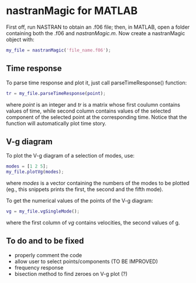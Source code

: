 # nastranMagic for MATLAB

First off, run NASTRAN to obtain an .f06 file; then, in MATLAB, open a folder containing both the .f06 and _nastranMagic.m_. Now create a nastranMagic object with:

``` MATLAB
my_file = nastranMagic('file_name.f06');
```



## Time response

To parse time response and plot it, just call parseTimeResponse() function:

``` MATLAB
tr = my_file.parseTimeResponse(point);
```

where _point_ is an integer and _tr_ is a matrix whose first coulumn contains values of time, while second column contains values of the selected component of the selected point at the corresponding time. Notice that the function will automatically plot time story.



## V-g diagram

To plot the V-g diagram of a selection of modes, use:

``` MATLAB
modes = [1 2 5];
my_file.plotVg(modes);
```

where _modes_ is a vector containing the numbers of the modes to be plotted (eg., this snippets prints the first, the second and the fifth mode).

To get the numerical values of the points of the V-g diagram:

``` MATLAB
vg = my_file.vgSingleMode();
```
where the first column of _vg_ contains velocities, the second values of g.



## To do and to be fixed
- properly comment the code
- allow user to select points/components (TO BE IMPROVED)
- frequency response
- bisection method to find zeroes on V-g plot (?)
